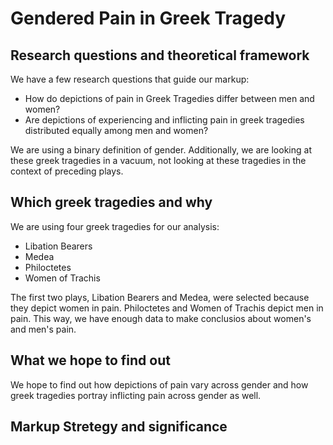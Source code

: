 # Gendered Pain in Greek Tragedy

## Research questions and theoretical framework
We have a few research questions that guide our markup:
* How do depictions of pain in Greek Tragedies differ between men and women?
* Are depictions of experiencing and inflicting pain in greek tragedies distributed equally among men and women?


We are using a binary definition of gender. Additionally, we are looking at these greek tragedies in a vacuum, not looking at these tragedies in the context of preceding plays.


## Which greek tragedies and why
We are using four greek tragedies for our analysis:
* Libation Bearers
* Medea
* Philoctetes
* Women of Trachis

The first two plays, Libation Bearers and Medea, were selected because they depict women in pain. Philoctetes and Women of Trachis depict men in pain. This way, we have enough data to make conclusios about women's and men's pain. 

## What we hope to find out
We hope to find out how depictions of pain vary across gender and how greek tragedies portray inflicting pain across gender as well.

## Markup Stretegy and significance
